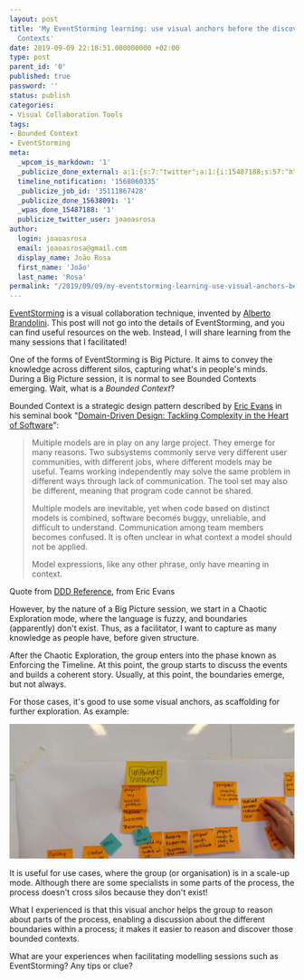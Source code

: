 ```yaml
---
layout: post
title: 'My EventStorming learning: use visual anchors before the discovery of Bounded
  Contexts'
date: 2019-09-09 22:18:51.000000000 +02:00
type: post
parent_id: '0'
published: true
password: ''
status: publish
categories:
- Visual Collaboration Tools
tags:
- Bounded Context
- EventStorming
meta:
  _wpcom_is_markdown: '1'
  _publicize_done_external: a:1:{s:7:"twitter";a:1:{i:15487188;s:57:"https://twitter.com/joaoasrosa/status/1171156054782164993";}}
  timeline_notification: '1568060335'
  _publicize_job_id: '35111867428'
  _publicize_done_15638091: '1'
  _wpas_done_15487188: '1'
  publicize_twitter_user: joaoasrosa
author:
  login: joaoasrosa
  email: joaoasrosa@gmail.com
  display_name: João Rosa
  first_name: 'João'
  last_name: 'Rosa'
permalink: "/2019/09/09/my-eventstorming-learning-use-visual-anchors-before-the-discover-of-bounded-contexts/"
---
```

[EventStorming](https://www.eventstorming.com/) is a visual collaboration technique, invented by [Alberto Brandolini](https://twitter.com/ziobrando). This post will not go into the details of EventStorming, and you can find useful resources on the web. Instead, I will share learning from the many sessions that I facilitated!

One of the forms of EventStorming is Big Picture. It aims to convey the knowledge across different silos, capturing what's in people's minds. During a Big Picture session, it is normal to see Bounded Contexts emerging. Wait, what is a _Bounded Context_?

Bounded Context is a strategic design pattern described by [Eric Evans](https://twitter.com/ericevans0) in his seminal book "[Domain-Driven Design: Tackling Complexity in the Heart of Software](https://www.amazon.com/exec/obidos/ASIN/0321125215/domainlanguag-20)":

> Multiple models are in play on any large project. They emerge for many reasons. Two subsystems commonly serve very different user communities, with different jobs, where different models may be useful. Teams working independently may solve the same problem in different ways through lack of communication. The tool set may also be different, meaning that program code cannot be shared.
> 
> Multiple models are inevitable, yet when code based on distinct models is combined, software becomes buggy, unreliable, and difficult to understand. Communication among team members becomes confused. It is often unclear in what context a model should not be applied.
> 
> Model expressions, like any other phrase, only have meaning in context.

Quote from [DDD Reference](http://domainlanguage.com/ddd/reference/), from Eric Evans

However, by the nature of a Big Picture session, we start in a Chaotic Exploration mode, where the language is fuzzy, and boundaries (apparently) don't exist. Thus, as a facilitator, I want to capture as many knowledge as people have, before given structure.

After the Chaotic Exploration, the group enters into the phase known as Enforcing the Timeline. At this point, the group starts to discuss the events and builds a coherent story. Usually, at this point, the boundaries emerge, but not always.

For those cases, it's good to use some visual anchors, as scaffolding for further exploration. As example:

![Example of a visual anchor for a Big Picture EventStorming session](/images/assets/img_20190905_145030.jpg)  

It is useful for use cases, where the group (or organisation) is in a scale-up mode. Although there are some specialists in some parts of the process, the process doesn't cross silos because they don't exist!

What I experienced is that this visual anchor helps the group to reason about parts of the process, enabling a discussion about the different boundaries within a process; it makes it easier to reason and discover those bounded contexts.

What are your experiences when facilitating modelling sessions such as EventStorming? Any tips or clue?

